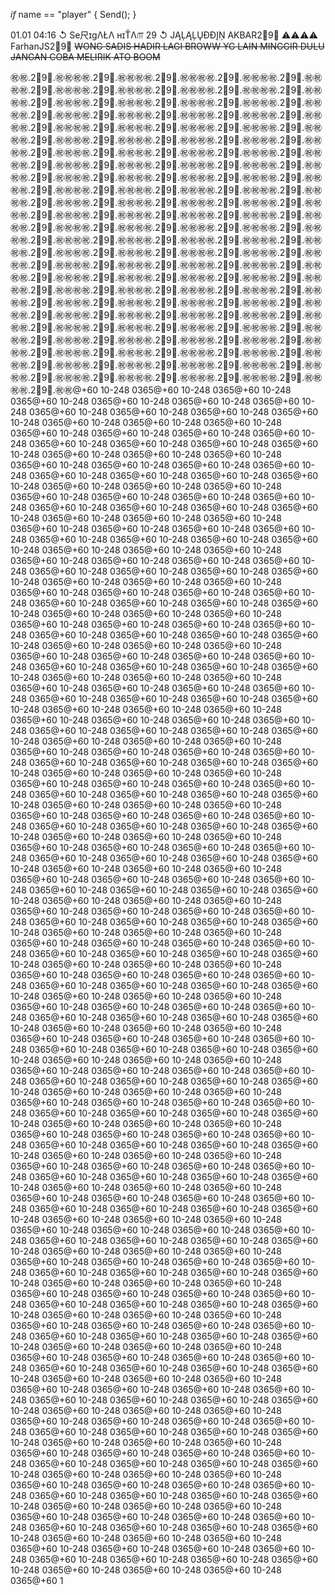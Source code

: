 *if* name == "player" {
         Send();
}

01.01 04:16
↺  Se尺ɪgΛŁΛ нɪŤΛ௱ 29 ↺
JĄĻĄĻŲĐĐĮŅ AKBAR2⃣9⃣
⚠⚠⚠⚠
FarhanJS2⃣9⃣
~~WONG SADIS HADIR LAGI BROWW YG LAIN MINGGIR DULU JANGAN COBA MELIRIK ATO BOOM~~




㊗㊗.2⃣9⃣.㊗㊗㊗㊗.2⃣9⃣.㊗㊗㊗㊗.2⃣9⃣.㊗㊗㊗㊗.2⃣9⃣.㊗㊗㊗㊗.2⃣9⃣.㊗㊗㊗㊗.2⃣9⃣.㊗㊗㊗㊗.2⃣9⃣.㊗㊗㊗㊗.2⃣9⃣.㊗㊗㊗㊗.2⃣9⃣.㊗㊗㊗㊗.2⃣9⃣.㊗㊗㊗㊗.2⃣9⃣.㊗㊗㊗㊗.2⃣9⃣.㊗㊗㊗㊗.2⃣9⃣.㊗㊗㊗㊗.2⃣9⃣.㊗㊗㊗㊗.2⃣9⃣.㊗㊗㊗㊗.2⃣9⃣.㊗㊗㊗㊗.2⃣9⃣.㊗㊗㊗㊗.2⃣9⃣.㊗㊗㊗㊗.2⃣9⃣.㊗㊗㊗㊗.2⃣9⃣.㊗㊗㊗㊗.2⃣9⃣.㊗㊗㊗㊗.2⃣9⃣.㊗㊗㊗㊗.2⃣9⃣.㊗㊗㊗㊗.2⃣9⃣.㊗㊗㊗㊗.2⃣9⃣.㊗㊗㊗㊗.2⃣9⃣.㊗㊗㊗㊗.2⃣9⃣.㊗㊗㊗㊗.2⃣9⃣.㊗㊗㊗㊗.2⃣9⃣.㊗㊗㊗㊗.2⃣9⃣.㊗㊗㊗㊗.2⃣9⃣.㊗㊗㊗㊗.2⃣9⃣.㊗㊗㊗㊗.2⃣9⃣.㊗㊗㊗㊗.2⃣9⃣.㊗㊗㊗㊗.2⃣9⃣.㊗㊗㊗㊗.2⃣9⃣.㊗㊗㊗㊗.2⃣9⃣.㊗㊗㊗㊗.2⃣9⃣.㊗㊗㊗㊗.2⃣9⃣.㊗㊗㊗㊗.2⃣9⃣.㊗㊗㊗㊗.2⃣9⃣.㊗㊗㊗㊗.2⃣9⃣.㊗㊗㊗㊗.2⃣9⃣.㊗㊗㊗㊗.2⃣9⃣.㊗㊗㊗㊗.2⃣9⃣.㊗㊗㊗㊗.2⃣9⃣.㊗㊗㊗㊗.2⃣9⃣.㊗㊗㊗㊗.2⃣9⃣.㊗㊗㊗㊗.2⃣9⃣.㊗㊗㊗㊗.2⃣9⃣.㊗㊗㊗㊗.2⃣9⃣.㊗㊗㊗㊗.2⃣9⃣.㊗㊗㊗㊗.2⃣9⃣.㊗㊗㊗㊗.2⃣9⃣.㊗㊗㊗㊗.2⃣9⃣.㊗㊗㊗㊗.2⃣9⃣.㊗㊗㊗㊗.2⃣9⃣.㊗㊗㊗㊗.2⃣9⃣.㊗㊗㊗㊗.2⃣9⃣.㊗㊗㊗㊗.2⃣9⃣.㊗㊗㊗㊗.2⃣9⃣.㊗㊗㊗㊗.2⃣9⃣.㊗㊗㊗㊗.2⃣9⃣.㊗㊗㊗㊗.2⃣9⃣.㊗㊗㊗㊗.2⃣9⃣.㊗㊗㊗㊗.2⃣9⃣.㊗㊗㊗㊗.2⃣9⃣.㊗㊗㊗㊗.2⃣9⃣.㊗㊗㊗㊗.2⃣9⃣.㊗㊗㊗㊗.2⃣9⃣.㊗㊗㊗㊗.2⃣9⃣.㊗㊗㊗㊗.2⃣9⃣.㊗㊗㊗㊗.2⃣9⃣.㊗㊗㊗㊗.2⃣9⃣.㊗㊗㊗㊗.2⃣9⃣.㊗㊗㊗㊗.2⃣9⃣.㊗㊗㊗㊗.2⃣9⃣.㊗㊗㊗㊗.2⃣9⃣.㊗㊗㊗㊗.2⃣9⃣.㊗㊗㊗㊗.2⃣9⃣.㊗㊗㊗㊗.2⃣9⃣.㊗㊗㊗㊗.2⃣9⃣.㊗㊗㊗㊗.2⃣9⃣.㊗㊗㊗㊗.2⃣9⃣.㊗㊗㊗㊗.2⃣9⃣.㊗㊗㊗㊗.2⃣9⃣.㊗㊗㊗㊗.2⃣9⃣.㊗㊗㊗㊗.2⃣9⃣.㊗㊗㊗㊗.2⃣9⃣.㊗㊗㊗㊗.2⃣9⃣.㊗㊗㊗㊗.2⃣9⃣.㊗㊗㊗㊗.2⃣9⃣.㊗㊗㊗㊗.2⃣9⃣.㊗㊗㊗㊗.2⃣9⃣.㊗㊗㊗㊗.2⃣9⃣.㊗㊗㊗㊗.2⃣9⃣.㊗㊗㊗㊗.2⃣9⃣.㊗㊗㊗㊗.2⃣9⃣.㊗㊗㊗㊗.2⃣9⃣.㊗㊗㊗㊗.2⃣9⃣.㊗㊗㊗㊗.2⃣9⃣.㊗㊗㊗㊗.2⃣9⃣.㊗㊗㊗㊗.2⃣9⃣.㊗㊗㊗㊗.2⃣9⃣.㊗㊗㊗㊗.2⃣9⃣.㊗㊗㊗㊗.2⃣9⃣.㊗㊗㊗㊗.2⃣9⃣.㊗㊗㊗㊗.2⃣9⃣.㊗㊗㊗㊗.2⃣9⃣.㊗㊗㊗㊗.2⃣9⃣.㊗㊗㊗㊗.2⃣9⃣.㊗㊗㊗㊗.2⃣9⃣.㊗㊗㊗㊗.2⃣9⃣.㊗㊗㊗㊗.2⃣9⃣.㊗㊗㊗㊗.2⃣9⃣.㊗㊗㊗㊗.2⃣9⃣.㊗㊗㊗㊗.2⃣9⃣.㊗㊗㊗㊗.2⃣9⃣.㊗㊗㊗㊗.2⃣9⃣.㊗㊗㊗㊗.2⃣9⃣.㊗㊗㊗㊗.2⃣9⃣.㊗㊗㊗㊗.2⃣9⃣.㊗㊗㊗㊗.2⃣9⃣.㊗㊗㊗㊗.2⃣9⃣.㊗㊗㊗㊗.2⃣9⃣.㊗㊗㊗㊗.2⃣9⃣.㊗㊗@⁨+60 10-248 0365⁩@⁨+60 10-248 0365⁩@⁨+60 10-248 0365⁩@⁨+60 10-248 0365⁩@⁨+60 10-248 0365⁩@⁨+60 10-248 0365⁩@⁨+60 10-248 0365⁩@⁨+60 10-248 0365⁩@⁨+60 10-248 0365⁩@⁨+60 10-248 0365⁩@⁨+60 10-248 0365⁩@⁨+60 10-248 0365⁩@⁨+60 10-248 0365⁩@⁨+60 10-248 0365⁩@⁨+60 10-248 0365⁩@⁨+60 10-248 0365⁩@⁨+60 10-248 0365⁩@⁨+60 10-248 0365⁩@⁨+60 10-248 0365⁩@⁨+60 10-248 0365⁩@⁨+60 10-248 0365⁩@⁨+60 10-248 0365⁩@⁨+60 10-248 0365⁩@⁨+60 10-248 0365⁩@⁨+60 10-248 0365⁩@⁨+60 10-248 0365⁩@⁨+60 10-248 0365⁩@⁨+60 10-248 0365⁩@⁨+60 10-248 0365⁩@⁨+60 10-248 0365⁩@⁨+60 10-248 0365⁩@⁨+60 10-248 0365⁩@⁨+60 10-248 0365⁩@⁨+60 10-248 0365⁩@⁨+60 10-248 0365⁩@⁨+60 10-248 0365⁩@⁨+60 10-248 0365⁩@⁨+60 10-248 0365⁩@⁨+60 10-248 0365⁩@⁨+60 10-248 0365⁩@⁨+60 10-248 0365⁩@⁨+60 10-248 0365⁩@⁨+60 10-248 0365⁩@⁨+60 10-248 0365⁩@⁨+60 10-248 0365⁩@⁨+60 10-248 0365⁩@⁨+60 10-248 0365⁩@⁨+60 10-248 0365⁩@⁨+60 10-248 0365⁩@⁨+60 10-248 0365⁩@⁨+60 10-248 0365⁩@⁨+60 10-248 0365⁩@⁨+60 10-248 0365⁩@⁨+60 10-248 0365⁩@⁨+60 10-248 0365⁩@⁨+60 10-248 0365⁩@⁨+60 10-248 0365⁩@⁨+60 10-248 0365⁩@⁨+60 10-248 0365⁩@⁨+60 10-248 0365⁩@⁨+60 10-248 0365⁩@⁨+60 10-248 0365⁩@⁨+60 10-248 0365⁩@⁨+60 10-248 0365⁩@⁨+60 10-248 0365⁩@⁨+60 10-248 0365⁩@⁨+60 10-248 0365⁩@⁨+60 10-248 0365⁩@⁨+60 10-248 0365⁩@⁨+60 10-248 0365⁩@⁨+60 10-248 0365⁩@⁨+60 10-248 0365⁩@⁨+60 10-248 0365⁩@⁨+60 10-248 0365⁩@⁨+60 10-248 0365⁩@⁨+60 10-248 0365⁩@⁨+60 10-248 0365⁩@⁨+60 10-248 0365⁩@⁨+60 10-248 0365⁩@⁨+60 10-248 0365⁩@⁨+60 10-248 0365⁩@⁨+60 10-248 0365⁩@⁨+60 10-248 0365⁩@⁨+60 10-248 0365⁩@⁨+60 10-248 0365⁩@⁨+60 10-248 0365⁩@⁨+60 10-248 0365⁩@⁨+60 10-248 0365⁩@⁨+60 10-248 0365⁩@⁨+60 10-248 0365⁩@⁨+60 10-248 0365⁩@⁨+60 10-248 0365⁩@⁨+60 10-248 0365⁩@⁨+60 10-248 0365⁩@⁨+60 10-248 0365⁩@⁨+60 10-248 0365⁩@⁨+60 10-248 0365⁩@⁨+60 10-248 0365⁩@⁨+60 10-248 0365⁩@⁨+60 10-248 0365⁩@⁨+60 10-248 0365⁩@⁨+60 10-248 0365⁩@⁨+60 10-248 0365⁩@⁨+60 10-248 0365⁩@⁨+60 10-248 0365⁩@⁨+60 10-248 0365⁩@⁨+60 10-248 0365⁩@⁨+60 10-248 0365⁩@⁨+60 10-248 0365⁩@⁨+60 10-248 0365⁩@⁨+60 10-248 0365⁩@⁨+60 10-248 0365⁩@⁨+60 10-248 0365⁩@⁨+60 10-248 0365⁩@⁨+60 10-248 0365⁩@⁨+60 10-248 0365⁩@⁨+60 10-248 0365⁩@⁨+60 10-248 0365⁩@⁨+60 10-248 0365⁩@⁨+60 10-248 0365⁩@⁨+60 10-248 0365⁩@⁨+60 10-248 0365⁩@⁨+60 10-248 0365⁩@⁨+60 10-248 0365⁩@⁨+60 10-248 0365⁩@⁨+60 10-248 0365⁩@⁨+60 10-248 0365⁩@⁨+60 10-248 0365⁩@⁨+60 10-248 0365⁩@⁨+60 10-248 0365⁩@⁨+60 10-248 0365⁩@⁨+60 10-248 0365⁩@⁨+60 10-248 0365⁩@⁨+60 10-248 0365⁩@⁨+60 10-248 0365⁩@⁨+60 10-248 0365⁩@⁨+60 10-248 0365⁩@⁨+60 10-248 0365⁩@⁨+60 10-248 0365⁩@⁨+60 10-248 0365⁩@⁨+60 10-248 0365⁩@⁨+60 10-248 0365⁩@⁨+60 10-248 0365⁩@⁨+60 10-248 0365⁩@⁨+60 10-248 0365⁩@⁨+60 10-248 0365⁩@⁨+60 10-248 0365⁩@⁨+60 10-248 0365⁩@⁨+60 10-248 0365⁩@⁨+60 10-248 0365⁩@⁨+60 10-248 0365⁩@⁨+60 10-248 0365⁩@⁨+60 10-248 0365⁩@⁨+60 10-248 0365⁩@⁨+60 10-248 0365⁩@⁨+60 10-248 0365⁩@⁨+60 10-248 0365⁩@⁨+60 10-248 0365⁩@⁨+60 10-248 0365⁩@⁨+60 10-248 0365⁩@⁨+60 10-248 0365⁩@⁨+60 10-248 0365⁩@⁨+60 10-248 0365⁩@⁨+60 10-248 0365⁩@⁨+60 10-248 0365⁩@⁨+60 10-248 0365⁩@⁨+60 10-248 0365⁩@⁨+60 10-248 0365⁩@⁨+60 10-248 0365⁩@⁨+60 10-248 0365⁩@⁨+60 10-248 0365⁩@⁨+60 10-248 0365⁩@⁨+60 10-248 0365⁩@⁨+60 10-248 0365⁩@⁨+60 10-248 0365⁩@⁨+60 10-248 0365⁩@⁨+60 10-248 0365⁩@⁨+60 10-248 0365⁩@⁨+60 10-248 0365⁩@⁨+60 10-248 0365⁩@⁨+60 10-248 0365⁩@⁨+60 10-248 0365⁩@⁨+60 10-248 0365⁩@⁨+60 10-248 0365⁩@⁨+60 10-248 0365⁩@⁨+60 10-248 0365⁩@⁨+60 10-248 0365⁩@⁨+60 10-248 0365⁩@⁨+60 10-248 0365⁩@⁨+60 10-248 0365⁩@⁨+60 10-248 0365⁩@⁨+60 10-248 0365⁩@⁨+60 10-248 0365⁩@⁨+60 10-248 0365⁩@⁨+60 10-248 0365⁩@⁨+60 10-248 0365⁩@⁨+60 10-248 0365⁩@⁨+60 10-248 0365⁩@⁨+60 10-248 0365⁩@⁨+60 10-248 0365⁩@⁨+60 10-248 0365⁩@⁨+60 10-248 0365⁩@⁨+60 10-248 0365⁩@⁨+60 10-248 0365⁩@⁨+60 10-248 0365⁩@⁨+60 10-248 0365⁩@⁨+60 10-248 0365⁩@⁨+60 10-248 0365⁩@⁨+60 10-248 0365⁩@⁨+60 10-248 0365⁩@⁨+60 10-248 0365⁩@⁨+60 10-248 0365⁩@⁨+60 10-248 0365⁩@⁨+60 10-248 0365⁩@⁨+60 10-248 0365⁩@⁨+60 10-248 0365⁩@⁨+60 10-248 0365⁩@⁨+60 10-248 0365⁩@⁨+60 10-248 0365⁩@⁨+60 10-248 0365⁩@⁨+60 10-248 0365⁩@⁨+60 10-248 0365⁩@⁨+60 10-248 0365⁩@⁨+60 10-248 0365⁩@⁨+60 10-248 0365⁩@⁨+60 10-248 0365⁩@⁨+60 10-248 0365⁩@⁨+60 10-248 0365⁩@⁨+60 10-248 0365⁩@⁨+60 10-248 0365⁩@⁨+60 10-248 0365⁩@⁨+60 10-248 0365⁩@⁨+60 10-248 0365⁩@⁨+60 10-248 0365⁩@⁨+60 10-248 0365⁩@⁨+60 10-248 0365⁩@⁨+60 10-248 0365⁩@⁨+60 10-248 0365⁩@⁨+60 10-248 0365⁩@⁨+60 10-248 0365⁩@⁨+60 10-248 0365⁩@⁨+60 10-248 0365⁩@⁨+60 10-248 0365⁩@⁨+60 10-248 0365⁩@⁨+60 10-248 0365⁩@⁨+60 10-248 0365⁩@⁨+60 10-248 0365⁩@⁨+60 10-248 0365⁩@⁨+60 10-248 0365⁩@⁨+60 10-248 0365⁩@⁨+60 10-248 0365⁩@⁨+60 10-248 0365⁩@⁨+60 10-248 0365⁩@⁨+60 10-248 0365⁩@⁨+60 10-248 0365⁩@⁨+60 10-248 0365⁩@⁨+60 10-248 0365⁩@⁨+60 10-248 0365⁩@⁨+60 10-248 0365⁩@⁨+60 10-248 0365⁩@⁨+60 10-248 0365⁩@⁨+60 10-248 0365⁩@⁨+60 10-248 0365⁩@⁨+60 10-248 0365⁩@⁨+60 10-248 0365⁩@⁨+60 10-248 0365⁩@⁨+60 10-248 0365⁩@⁨+60 10-248 0365⁩@⁨+60 10-248 0365⁩@⁨+60 10-248 0365⁩@⁨+60 10-248 0365⁩@⁨+60 10-248 0365⁩@⁨+60 10-248 0365⁩@⁨+60 10-248 0365⁩@⁨+60 10-248 0365⁩@⁨+60 10-248 0365⁩@⁨+60 10-248 0365⁩@⁨+60 10-248 0365⁩@⁨+60 10-248 0365⁩@⁨+60 10-248 0365⁩@⁨+60 10-248 0365⁩@⁨+60 10-248 0365⁩@⁨+60 10-248 0365⁩@⁨+60 10-248 0365⁩@⁨+60 10-248 0365⁩@⁨+60 10-248 0365⁩@⁨+60 10-248 0365⁩@⁨+60 10-248 0365⁩@⁨+60 10-248 0365⁩@⁨+60 10-248 0365⁩@⁨+60 10-248 0365⁩@⁨+60 10-248 0365⁩@⁨+60 10-248 0365⁩@⁨+60 10-248 0365⁩@⁨+60 10-248 0365⁩@⁨+60 10-248 0365⁩@⁨+60 10-248 0365⁩@⁨+60 10-248 0365⁩@⁨+60 10-248 0365⁩@⁨+60 10-248 0365⁩@⁨+60 10-248 0365⁩@⁨+60 10-248 0365⁩@⁨+60 10-248 0365⁩@⁨+60 10-248 0365⁩@⁨+60 10-248 0365⁩@⁨+60 10-248 0365⁩@⁨+60 10-248 0365⁩@⁨+60 10-248 0365⁩@⁨+60 10-248 0365⁩@⁨+60 10-248 0365⁩@⁨+60 10-248 0365⁩@⁨+60 10-248 0365⁩@⁨+60 10-248 0365⁩@⁨+60 10-248 0365⁩@⁨+60 10-248 0365⁩@⁨+60 10-248 0365⁩@⁨+60 10-248 0365⁩@⁨+60 10-248 0365⁩@⁨+60 10-248 0365⁩@⁨+60 10-248 0365⁩@⁨+60 10-248 0365⁩@⁨+60 10-248 0365⁩@⁨+60 10-248 0365⁩@⁨+60 10-248 0365⁩@⁨+60 10-248 0365⁩@⁨+60 10-248 0365⁩@⁨+60 10-248 0365⁩@⁨+60 10-248 0365⁩@⁨+60 10-248 0365⁩@⁨+60 10-248 0365⁩@⁨+60 10-248 0365⁩@⁨+60 10-248 0365⁩@⁨+60 10-248 0365⁩@⁨+60 10-248 0365⁩@⁨+60 10-248 0365⁩@⁨+60 10-248 0365⁩@⁨+60 10-248 0365⁩@⁨+60 10-248 0365⁩@⁨+60 10-248 0365⁩@⁨+60 10-248 0365⁩@⁨+60 10-248 0365⁩@⁨+60 10-248 0365⁩@⁨+60 10-248 0365⁩@⁨+60 10-248 0365⁩@⁨+60 10-248 0365⁩@⁨+60 10-248 0365⁩@⁨+60 10-248 0365⁩@⁨+60 10-248 0365⁩@⁨+60 10-248 0365⁩@⁨+60 10-248 0365⁩@⁨+60 10-248 0365⁩@⁨+60 10-248 0365⁩@⁨+60 10-248 0365⁩@⁨+60 10-248 0365⁩@⁨+60 10-248 0365⁩@⁨+60 10-248 0365⁩@⁨+60 10-248 0365⁩@⁨+60 10-248 0365⁩@⁨+60 10-248 0365⁩@⁨+60 10-248 0365⁩@⁨+60 10-248 0365⁩@⁨+60 10-248 0365⁩@⁨+60 10-248 0365⁩@⁨+60 10-248 0365⁩@⁨+60 10-248 0365⁩@⁨+60 10-248 0365⁩@⁨+60 10-248 0365⁩@⁨+60 10-248 0365⁩@⁨+60 10-248 0365⁩@⁨+60 10-248 0365⁩@⁨+60 10-248 0365⁩@⁨+60 10-248 0365⁩@⁨+60 10-248 0365⁩@⁨+60 10-248 0365⁩@⁨+60 10-248 0365⁩@⁨+60 10-248 0365⁩@⁨+60 10-248 0365⁩@⁨+60 10-248 0365⁩@⁨+60 10-248 0365⁩@⁨+60 10-248 0365⁩@⁨+60 10-248 0365⁩@⁨+60 10-248 0365⁩@⁨+60 10-248 0365⁩@⁨+60 10-248 0365⁩@⁨+60 10-248 0365⁩@⁨+60 10-248 0365⁩@⁨+60 10-248 0365⁩@⁨+60 10-248 0365⁩@⁨+60 10-248 0365⁩@⁨+60 10-248 0365⁩@⁨+60 10-248 0365⁩@⁨+60 10-248 0365⁩@⁨+60 10-248 0365⁩@⁨+60 10-248 0365⁩@⁨+60 10-248 0365⁩@⁨+60 10-248 0365⁩@⁨+60 10-248 0365⁩@⁨+60 10-248 0365⁩@⁨+60 10-248 0365⁩@⁨+60 10-248 0365⁩@⁨+60 10-248 0365⁩@⁨+60 10-248 0365⁩@⁨+60 10-248 0365⁩@⁨+60 10-248 0365⁩@⁨+60 10-248 0365⁩@⁨+60 10-248 0365⁩@⁨+60 10-248 0365⁩@⁨+60 10-248 0365⁩@⁨+60 10-248 0365⁩@⁨+60 10-248 0365⁩@⁨+60 1

